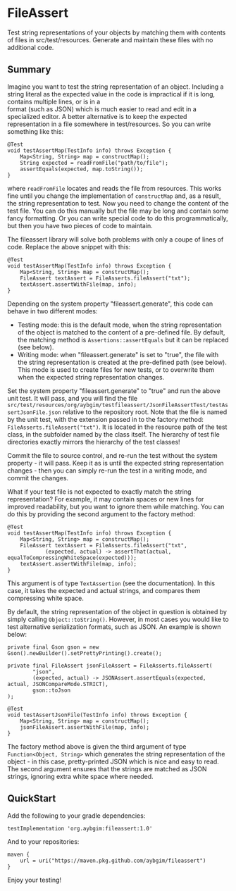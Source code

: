 FileAssert
==========

Test string representations of your objects by matching them with contents of files in src/test/resources.
Generate and maintain these files with no additional code.

Summary
-------
Imagine you want to test the string representation of an object. Including a string literal as
the expected value in the code is impractical if it is long, contains multiple lines, or is in a  
format (such as JSON) which is much easier to read and edit in a specialized editor. A better
alternative is to keep the expected representation in a file somewhere in test/resources. 
So you can write something like this:

```
@Test
void testAssertMap(TestInfo info) throws Exception {
    Map<String, String> map = constructMap();
    String expected = readFromFile("path/to/file");
    assertEquals(expected, map.toString());
}
```

where `readFromFile` locates and reads the file from resources. This works fine until you
change the implementation of `constructMap` and, as a result, the string representation to
test. Now you need to change the content of the test file. You can do this manually but 
the file may be long and contain some fancy formatting. Or you can write special code to
do this programmatically, but then you have two pieces of code to maintain.

The fileassert library will solve both problems with only a coupe of lines of code. Replace
the above snippet with this:

```
@Test
void testAssertMap(TestInfo info) throws Exception {
    Map<String, String> map = constructMap();
    FileAssert textAssert = FileAsserts.fileAssert("txt");
    textAssert.assertWithFile(map, info);
}
```
Depending on the system property "fileassert.generate", this code can behave in two different modes:
* Testing mode: this is the default mode, when the string representation of the object is 
matched to the content of a pre-defined file. By default, the matching method is 
`Assertions::assertEquals` but it can be replaced (see below).
* Writing mode: when "fileassert.generate" is set to "true", the file with the
string representation is created at the pre-defined path (see below). This mode is used to create files for
new tests, or to overwrite them when the expected string representation changes.

Set the system property "fileassert.generate" to "true" and run the above unit test. It will pass, and
you will find the file `src/test/resources/org/aybgim/testfileassert/JsonFileAssertTest/testAssertJsonFile.json`
relative to the repository root. Note that the file is named by the unit test, with the extension passed in to
the factory method: `FileAsserts.fileAssert("txt")`. It is located in the resource path of the test class, in
the subfolder named by the class itself. The hierarchy of test file directories exactly mirrors the 
hierarchy of the test classes! 

Commit the file to source control, and re-run the test without the system property -
it will pass. Keep it as is until the expected string representation changes - then you can simply re-run 
the test in a writing mode, and commit the changes.

What if your test file is not expected to exactly match the string representation? For example, it may contain
spaces or new lines for improved readability, but you want to ignore them while matching. You can do this by
providing the second argument to the factory method:

```
@Test
void testAssertMap(TestInfo info) throws Exception {
    Map<String, String> map = constructMap();
    FileAssert textAssert = FileAsserts.fileAssert("txt",
            (expected, actual) -> assertThat(actual, equalToCompressingWhiteSpace(expected)));
    textAssert.assertWithFile(map, info);
}
```
This argument is of type `TextAssertion` (see the documentation). In this case, it takes the expected and
actual strings, and compares them compressing white space.

By default, the string representation of the object in question is obtained by simply calling
`Object::toString()`. However, in most cases you would like to test alternative serialization formats, 
such as JSON. An example is shown below:

```
private final Gson gson = new Gson().newBuilder().setPrettyPrinting().create();

private final FileAssert jsonFileAssert = FileAsserts.fileAssert(
        "json",
        (expected, actual) -> JSONAssert.assertEquals(expected, actual, JSONCompareMode.STRICT),
        gson::toJson
);

@Test
void testAssertJsonFile(TestInfo info) throws Exception {
    Map<String, String> map = constructMap();
    jsonFileAssert.assertWithFile(map, info);
}
```

The factory method above is given the third argument of type `Function<Object, String>` which generates
the string representation of the object - in this case, pretty-printed JSON which is
nice and easy to read. The second argument ensures that the strings are matched as JSON strings,
ignoring extra white space where needed. 

QuickStart
----------
Add the following to your gradle dependencies:
```
testImplementation 'org.aybgim:fileassert:1.0'
```
And to your repositories:
```
maven {
    url = uri("https://maven.pkg.github.com/aybgim/fileassert")
}
```
Enjoy your testing!